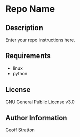 Repo Name
=========

Description
---------------
Enter your repo instructions here.

Requirements
--------------
* linux
* python

License
-------
GNU General Public License v3.0

Author Information
------------------
Geoff Stratton

